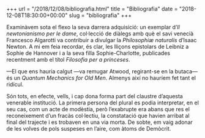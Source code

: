 +++
url = "/2018/12/08/bibliografia.html"
title = "Bibliografia"
date = "2018-12-08T18:30:00+00:00"
slug = "bibliografia"
+++

Examinàvem sota el flexo la seva darrera adquisició: un exemplar d’*Il newtonianismo per le dame*, col·lecció de diàlegs amb què el savi venecià Francesco Algarotti va contribuir a divulgar la *Philosophiæ naturalis* d’Isaac Newton. A mi em feia recordar, és clar, les lliçons epistolars de Leibniz a Sophie de Hannover i a la seva filla Sophie-Charlotte, publicades recentment amb el títol *Filosofia per a princeses*.

—El que ens hauria calgut —va remugar Atwood, regirant-se en la butaca— és un *Quantum Mechanics for Old Men*. Almenys així no hauríem fet tant el ridícul.

Són tots, en efecte, vells, i cap dona forma part del claustre d’aquesta venerable institució. La primera persona del plural es podia interpretar, en el seu cas, com un acte de modèstia, però l’exabrupte era abans que res el reconeixement d’un fracàs col·lectiu, la constatació que havien arribat al final del trajecte i es trobaven en una via morta. De sobte, em vaig adonar de les volves de pols suspeses en l’aire, com àtoms de Demòcrit.

